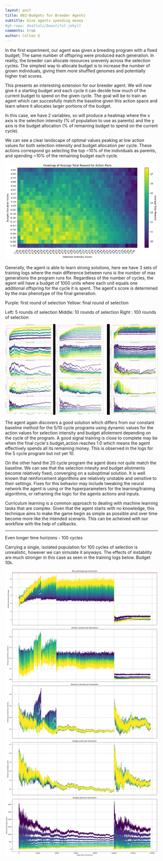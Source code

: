 ```yaml
---
layout: post
title: 002-Budgets for Breeder Agents
subtitle: Give agents spending money
#gh-repo: daattali/beautiful-jekyll
comments: true
author: Colton G
---
```



In the first experiment, our agent was given a breeding program with a fixed budget; The same number of offspring were produced each generation. In reality, the breeder can allocate resources unevenly across the selection cycles. The simplest way to allocate budget is to increase the number of grown individuals, giving them more shuffled genomes and potentially higher trait scores.

This presents an interesting extension for our breeder agent. We will now give it a starting budget and each cycle it can decide how much of the current budget to spend on the given cycle. The goal will be to train an agent which can succesfully match the baseline given this action space and learn where it allocates larger portions of the budget.

In this case, we have 2 variables, so will produce a heatmap where the x axis is the selection intensity (% of population to use as parents) and the y axis is the budget allocation (% of remaining budget to spend on the current cycle).

We can see a clear landscape of optimal values peaking at low action values for both selection intensity and budget allocation per cycle. These actions correspond go selecting the top ~10% of the individuals as parents, and spending ~10% of the remaining budget each cycle.

![image](https://github.com/cjGO/cjgo.github.io/blob/master/assets/img/blog_budget_heatmap.png?raw=true)

Generally, the agent is able to learn strong solutions, here we have 3 sets of training logs where the main difference between runs is the number of max generations the program runs for. Regardless of the number of cycles, the agent will have a budget of 1000 units where each unit equals one additional offspring for the cycle it is spent. The agent's score is determined by the max phenotype of the final generation.

Purple: first round of selection
Yellow: final round of selection

Left: 5 rounds of selection
Middle: 10 rounds of selection
Right : 100 rounds of selection

<a href="https://raw.githubusercontent.com/cjGO/cjgo.github.io/master/assets/img/002_blogpost.png" target="_blank">
  <img src="https://raw.githubusercontent.com/cjGO/cjgo.github.io/master/assets/img/002_blogpost.png" alt="logs" style="max-width: 100%; height: auto;">
</a>

The agent again discovers a good solution which differs from our constant baseline method for the 5/10 cycle programs using dynamic values for the action values for selection intensity and budget allotement depending on the cycle of the program. A good signal training is close to complete may be when the final cycle's budget_action reaches 1.0 which means the agent effectively spends all its remaining money. This is observed in the logs for the 5 cycle program but not yet 10.

On the other hand the 20 cycle program the agent does not quite match the baseline. We can see that the selection intesity and budget allotments become relatively fixed, converging on a suboptimal solution. It is well known that reinforcement algorithms are relatively unstable and sensitive to their settings. Fixes for this behavior may include tweaking the neural network the agent is using or the hyperparameters for the learning/training algorithms, or reframing the logic for the agents actions and inputs.

Curriculum learning is a common approach to dealing with machine learning tasks that are complex. Given that the agent starts with no knowledge, this technique aims to make the game begin as simple as possible and over time become more like the intended scenario. This can be acheived with our workflow with the help of callbacks.

---

Even longer time horizons - 100 cycles 

Carrying a single, isolated population for 100 cycles of selection is unrealistic, however we can simulate it anyways. The effects of instability are much stronger in this case as seen in the training logs below. Budget 10k.

<a href="https://raw.githubusercontent.com/cjGO/cjgo.github.io/master/assets/img/budgetbot_02_logs.png" target="_blank">
  <img src="https://raw.githubusercontent.com/cjGO/cjgo.github.io/master/assets/img/budgetbot_02_logs.png" alt="logs" style="max-width: 100%; height: auto;">
</a>
